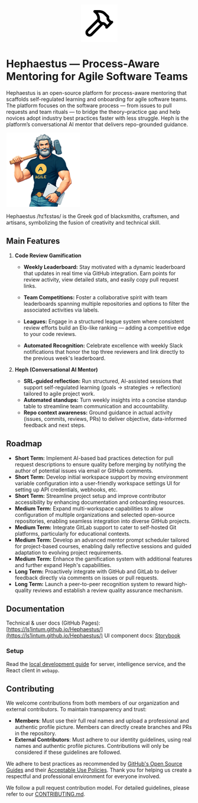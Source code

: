 <div align="center">
  <img alt="Hephaestus Logo" height="100px" src="./docs/images/hammer_bg.svg">
</div>

# Hephaestus — Process-Aware Mentoring for Agile Software Teams

Hephaestus is an open-source platform for process-aware mentoring that scaffolds self-regulated learning and onboarding for agile software teams. The platform focuses on the software process — from issues to pull requests and team rituals — to bridge the theory–practice gap and help novices adopt industry best practices faster with less struggle. Heph is the platform’s conversational AI mentor that delivers repo-grounded guidance.

<img alt="Agile Hephaestus" height="200px" src="./docs/user/img/overview/agile_hephaestus.png">

Hephaestus /hɪˈfɛstəs/ is the Greek god of blacksmiths, craftsmen, and artisans, symbolizing the fusion of creativity and technical skill.

## Main Features

1. **Code Review Gamification**

   - **Weekly Leaderboard:** Stay motivated with a dynamic leaderboard that updates in real time via GitHub integration. Earn points for review activity, view detailed stats, and easily copy pull request links.

   - **Team Competitions:** Foster a collaborative spirit with team leaderboards spanning multiple repositories and options to filter the associated activities via labels.

   - **Leagues:** Engage in a structured league system where consistent review efforts build an Elo-like ranking — adding a competitive edge to your code reviews.

   - **Automated Recognition:** Celebrate excellence with weekly Slack notifications that honor the top three reviewers and link directly to the previous week's leaderboard.

2. **Heph (Conversational AI Mentor)**

   - **SRL-guided reflection:** Run structured, AI-assisted sessions that support self-regulated learning (goals → strategies → reflection) tailored to agile project work.
   - **Automated standups:** Turn weekly insights into a concise standup table to streamline team communication and accountability.
   - **Repo context awareness:** Ground guidance in actual activity (issues, commits, reviews, PRs) to deliver objective, data-informed feedback and next steps.

## Roadmap

- **Short Term:** Implement AI-based bad practices detection for pull request descriptions to ensure quality before merging by notifying the author of potential issues via email or GitHub comments.
- **Short Term:** Develop initial workspace support by moving environment variable configuration into a user-friendly workspace settings UI for setting up API credentials, webhooks, etc.
- **Short Term:** Streamline project setup and improve contributor accessibility by enhancing documentation and onboarding resources.
- **Medium Term:** Expand multi-workspace capabilities to allow configuration of multiple organizations and selected open-source repositories, enabling seamless integration into diverse GitHub projects.
- **Medium Term:** Integrate GitLab support to cater to self-hosted Git platforms, particularly for educational contexts.
- **Medium Term:** Develop an advanced mentor prompt scheduler tailored for project-based courses, enabling daily reflective sessions and guided adaptation to evolving project requirements.
- **Medium Term:** Enhance the gamification system with additional features and further expand Heph's capabilities.
- **Long Term:** Proactively integrate with GitHub and GitLab to deliver feedback directly via comments on issues or pull requests.
- **Long Term:** Launch a peer-to-peer recognition system to reward high-quality reviews and establish a review quality assurance mechanism.

## Documentation

Technical & user docs (GitHub Pages): [https://ls1intum.github.io/Hephaestus/](https://ls1intum.github.io/Hephaestus/)
UI component docs: [Storybook](https://develop--66a8981a27ced8fef3190d41.chromatic.com/)

### Setup

Read the [local development guide](https://ls1intum.github.io/Hephaestus/contributor/local-development) for server, intelligence service, and the React client in `webapp`.

## Contributing

We welcome contributions from both members of our organization and external contributors. To maintain transparency and trust:

- **Members**: Must use their full real names and upload a professional and authentic profile picture. Members can directly create branches and PRs in the repository.
- **External Contributors**: Must adhere to our identity guidelines, using real names and authentic profile pictures. Contributions will only be considered if these guidelines are followed.

We adhere to best practices as recommended by [GitHub's Open Source Guides](https://opensource.guide/) and their [Acceptable Use Policies](https://docs.github.com/en/site-policy/acceptable-use-policies). Thank you for helping us create a respectful and professional environment for everyone involved.

We follow a pull request contribution model. For detailed guidelines, please refer to our [CONTRIBUTING.md](./CONTRIBUTING.md).
